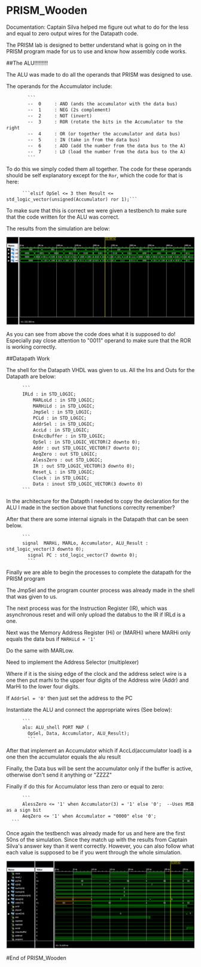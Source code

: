 PRISM_Wooden
============
Documentation: Captain Silva helped me figure out what to do for the less and equal to zero output wires for the 
Datapath code.


The PRISM lab is designed to better understand what is going on in the PRISM program made for us to use and know
how assembly code works.


##The ALU!!!!!!!!!

The ALU was made to do all the operands that PRISM was designed to use.

The operands for the Accumulator include:

            ```
            --  0     : AND (ands the accumulator with the data bus)
            --  1     : NEG (2s complement)
            --  2     : NOT (invert)
            --  3     : ROR (rotate the bits in the Accumulator to the right
            --  4     : OR (or together the accumulator and data bus)
            --  5     : IN (take in from the data bus)
            --  6     : ADD (add the number from the data bus to the A)
            --  7     : LD (load the number from the data bus to the A)
            ```
            
To do this we simply coded them all together. The code for these operands should be self explanatory except for
the `Ror`, which the code for that is here: 

          ```elsif OpSel <= 3 then Result <= std_logic_vector(unsigned(Accumulator) ror 1);```
          
To make sure that this is correct we were given a testbench to make sure that the code written for the ALU was correct.

The results from the simulation are below:

![alt text](https://raw.githubusercontent.com/JarrodWooden/PRISM_Wooden/master/ALU_Sim.PNG "Simulation for the ALU")

As you can see from above the code does what it is supposed to do! Especially pay close attention to "0011" operand
to make sure that the ROR is working correctly.

##Datapath Work

The shell for the Datapath VHDL was given to us. All the Ins and Outs for the Datapath are below:

          ```
          IRLd : in STD_LOGIC;
		      MARLoLd : in STD_LOGIC;
		      MARHiLd : in STD_LOGIC;
		      JmpSel : in STD_LOGIC;
		      PCLd : in STD_LOGIC;
		      AddrSel : in STD_LOGIC;
		      AccLd : in STD_LOGIC;
		      EnAccBuffer : in STD_LOGIC;
		      OpSel : in STD_LOGIC_VECTOR(2 downto 0);
		      Addr : out STD_LOGIC_VECTOR(7 downto 0);
		      AeqZero : out STD_LOGIC;
		      AlessZero : out STD_LOGIC;
		      IR : out STD_LOGIC_VECTOR(3 downto 0);
		      Reset_L : in STD_LOGIC;
		      Clock : in STD_LOGIC;
		      Data : inout STD_LOGIC_VECTOR(3 downto 0)
          ```
          
In the architecture for the Datapth I needed to copy the declaration for the ALU I made in the section above
that functions correclty remember?

After that there are some internal signals in the Datapath that can be seen below.

          ```
          signal  MARHi, MARLo, Accumulator, ALU_Result : std_logic_vector(3 downto 0);
	        signal PC : std_logic_vector(7 downto 0);
	        ```
	        
Finally we are able to begin the processes to complete the datapath for the PRISM program

The JmpSel and the program counter process was already made in the shell that was given to us.

The next process was for the Instruction Register (IR), which was asynchronous reset and will only upload the databus
to the IR if IRLd is a one.

Next was the Memory Address Register (Hi) or (MARHi) where MARHi only equals the data bus if `MARHiLd = '1'`

Do the same with MARLow.

Need to implement the Address Selector (multiplexer)

Where if it is the sising edge of the clock and the address select wire is a one then put marhi to the upper four digits
of the Address wire (Addr) and MarHi to the lower four digits.

If `AddrSel = '0'` then just set the address to the PC

Instantiate the ALU and connect the appropriate wires (See below):

          ```
          alu: ALU_shell PORT MAP (
	        OpSel, Data, Accumulator, ALU_Result);
	        ```
	        
After that implement an Accumulator which if AccLd(accumulator load) is a one then the accumulator equals the alu result

Finally, the Data bus will be sent the accumulator only if the buffer is active, otherwise don't send it anything
or "ZZZZ"

Finally if do this for Accumulator less than zero or equal to zero:

          ```
          AlessZero <= '1' when Accumulator(3) = '1' else '0'; 	--Uses MSB as a sign bit
       	  AeqZero <= '1' when Accumulator = "0000" else '0';
  	  ```

Once again the testbench was already made for us and here are the first 50ns of the simulation. Since they match up with
the results from Captain Silva's answer key than it went correctly. However, you can also follow what each value is
supposed to be if you went through the whole simulation.

![alt text](https://raw.githubusercontent.com/JarrodWooden/PRISM_Wooden/master/DataPathPic.PNG "Simulation for the ALU")
	      
#End of PRISM_Wooden

            
